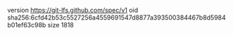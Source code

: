 version https://git-lfs.github.com/spec/v1
oid sha256:6cfd42b53c5527256a4559691547d8877a393500384467b8d5984b01ef63c98b
size 1818
